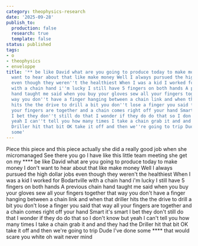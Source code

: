 ```yaml
---
category: theophysics-research
date: '2025-09-28'
publish_to:
  production: false
  research: true
  template: false
status: published
tags:
- o
- theophysics
- enveloppe
title: '** be like David what are you going to produce today to make money I don''t
  want to hear about that like make money Well I always pursued the high dollar jobs
  even though they weren''t the healthiest When I was a kid I worked for Bodartville
  with a chain hand i''m lucky I still have 5 fingers on both hands A previous chain
  hand taught me said when you buy your gloves sew all your fingers together that
  way you don''t have a finger hanging between a chain link and when that driller
  hits the the drive to drill a bit you don''t lose a finger you said that way all
  your fingers are together and a chain comes right off your hand Smart it''s smart
  I bet they don''t still do that I wonder if they do do that so I don''t know but
  yeah I can''t tell you how many times I take a chain grab it and and they had the
  Driller hit that bit OK take it off and then we''re going to trip Dude I''ve done
  some'
---
```

   
Piece this piece and this piece actually she did a really good job when she micromanaged See there you go I have like this little team meeting she get on my **** be like David what are you going to produce today to make money I don't want to hear about that like make money Well I always pursued the high dollar jobs even though they weren't the healthiest When I was a kid I worked for Bodartville with a chain hand i'm lucky I still have 5 fingers on both hands A previous chain hand taught me said when you buy your gloves sew all your fingers together that way you don't have a finger hanging between a chain link and when that driller hits the the drive to drill a bit you don't lose a finger you said that way all your fingers are together and a chain comes right off your hand Smart it's smart I bet they don't still do that I wonder if they do do that so I don't know but yeah I can't tell you how many times I take a chain grab it and and they had the Driller hit that bit OK take it off and then we're going to trip Dude I've done some **** that would scare you white oh wait never mind